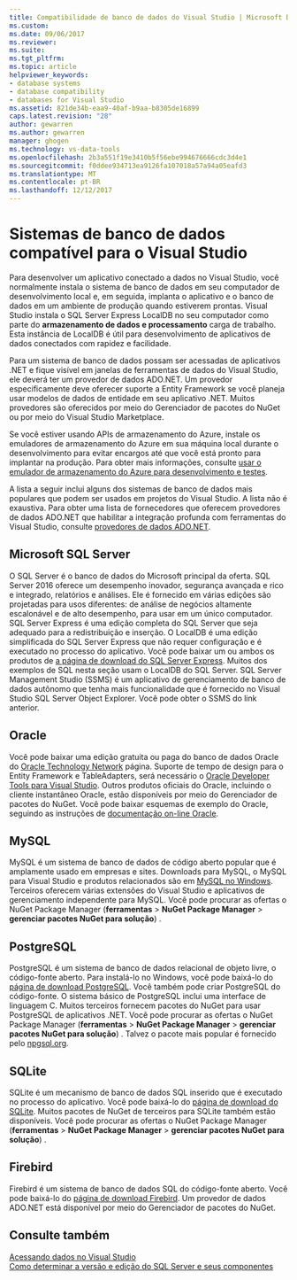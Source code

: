 ```yaml
---
title: Compatibilidade de banco de dados do Visual Studio | Microsoft Docs
ms.custom: 
ms.date: 09/06/2017
ms.reviewer: 
ms.suite: 
ms.tgt_pltfrm: 
ms.topic: article
helpviewer_keywords:
- database systems
- database compatibility
- databases for Visual Studio
ms.assetid: 821de34b-eaa9-40af-b9aa-b8305de16899
caps.latest.revision: "28"
author: gewarren
ms.author: gewarren
manager: ghogen
ms.technology: vs-data-tools
ms.openlocfilehash: 2b3a551f19e3410b5f56ebe994676666cdc3d4e1
ms.sourcegitcommit: f0ddee934713ea9126fa107018a57a94a05eafd3
ms.translationtype: MT
ms.contentlocale: pt-BR
ms.lasthandoff: 12/12/2017
---
```

# <a name="compatible-database-systems-for-visual-studio"></a>Sistemas de banco de dados compatível para o Visual Studio

Para desenvolver um aplicativo conectado a dados no Visual Studio, você normalmente instala o sistema de banco de dados em seu computador de desenvolvimento local e, em seguida, implanta o aplicativo e o banco de dados em um ambiente de produção quando estiverem prontas. Visual Studio instala o SQL Server Express LocalDB no seu computador como parte do **armazenamento de dados e processamento** carga de trabalho. Esta instância de LocalDB é útil para desenvolvimento de aplicativos de dados conectados com rapidez e facilidade.

Para um sistema de banco de dados possam ser acessadas de aplicativos .NET e fique visível em janelas de ferramentas de dados do Visual Studio, ele deverá ter um provedor de dados ADO.NET. Um provedor especificamente deve oferecer suporte a Entity Framework se você planeja usar modelos de dados de entidade em seu aplicativo .NET. Muitos provedores são oferecidos por meio do Gerenciador de pacotes do NuGet ou por meio do Visual Studio Marketplace.

Se você estiver usando APIs de armazenamento do Azure, instale os emuladores de armazenamento do Azure em sua máquina local durante o desenvolvimento para evitar encargos até que você está pronto para implantar na produção. Para obter mais informações, consulte [usar o emulador de armazenamento do Azure para desenvolvimento e testes](https://azure.microsoft.com/en-us/documentation/articles/storage-use-emulator/).

A lista a seguir inclui alguns dos sistemas de banco de dados mais populares que podem ser usados em projetos do Visual Studio. A lista não é exaustiva. Para obter uma lista de fornecedores que oferecem provedores de dados ADO.NET que habilitar a integração profunda com ferramentas do Visual Studio, consulte [provedores de dados ADO.NET](/dotnet/framework/data/adonet/data-providers).

## <a name="microsoft-sql-server"></a>Microsoft SQL Server

O SQL Server é o banco de dados do Microsoft principal da oferta. SQL Server 2016 oferece um desempenho inovador, segurança avançada e rico e integrado, relatórios e análises. Ele é fornecido em várias edições são projetadas para usos diferentes: de análise de negócios altamente escalonável e de alto desempenho, para usar em um único computador. SQL Server Express é uma edição completa do SQL Server que seja adequado para a redistribuição e inserção.  O LocalDB é uma edição simplificada do SQL Server Express que não requer configuração e é executado no processo do aplicativo. Você pode baixar um ou ambos os produtos de [a página de download do SQL Server Express](https://www.microsoft.com/en-us/server-cloud/Products/sql-server-editions/sql-server-express.aspx). Muitos dos exemplos de SQL nesta seção usam o LocalDB do SQL Server. SQL Server Management Studio (SSMS) é um aplicativo de gerenciamento de banco de dados autônomo que tenha mais funcionalidade que é fornecido no Visual Studio SQL Server Object Explorer. Você pode obter o SSMS do link anterior.

## <a name="oracle"></a>Oracle

Você pode baixar uma edição gratuita ou paga do banco de dados Oracle do [Oracle Technology Network](http://www.oracle.com/technetwork/database/enterprise-edition/downloads/index-092322.html) página. Suporte de tempo de design para o Entity Framework e TableAdapters, será necessário o [Oracle Developer Tools para Visual Studio](http://www.oracle.com/technetwork/developer-tools/visual-studio/overview/index.html). Outros produtos oficiais do Oracle, incluindo o cliente instantâneo Oracle, estão disponíveis por meio do Gerenciador de pacotes do NuGet.  Você pode baixar esquemas de exemplo do Oracle, seguindo as instruções de [documentação on-line Oracle](http://docs.oracle.com/cd/E11882_01/server.112/e10831/toc.htm).

## <a name="mysql"></a>MySQL

MySQL é um sistema de banco de dados de código aberto popular que é amplamente usado em empresas e sites. Downloads para MySQL, o MySQL para Visual Studio e produtos relacionados são em [MySQL no Windows](http://www.mysql.com/why-mysql/windows/).  Terceiros oferecem várias extensões do Visual Studio e aplicativos de gerenciamento independente para MySQL. Você pode procurar as ofertas o NuGet Package Manager (**ferramentas** > **NuGet Package Manager** > **gerenciar pacotes NuGet para solução**) .

## <a name="postgresql"></a>PostgreSQL

PostgreSQL é um sistema de banco de dados relacional de objeto livre, o código-fonte aberto. Para instalá-lo no Windows, você pode baixá-lo do [página de download PostgreSQL](http://www.postgresql.org/download/windows/).  Você também pode criar PostgreSQL do código-fonte.  O sistema básico de PostgreSQL inclui uma interface de linguagem C. Muitos terceiros fornecem pacotes do NuGet para usar PostgreSQL de aplicativos .NET.  Você pode procurar as ofertas o NuGet Package Manager (**ferramentas** > **NuGet Package Manager** > **gerenciar pacotes NuGet para solução**) . Talvez o pacote mais popular é fornecido pelo [npgsql.org](http://www.npgsql.org).

## <a name="sqlite"></a>SQLite

SQLite é um mecanismo de banco de dados SQL inserido que é executado no processo do aplicativo. Você pode baixá-lo do [página de download do SQLite](http://www.sqlite.org/download.html). Muitos pacotes de NuGet de terceiros para SQLite também estão disponíveis. Você pode procurar as ofertas o NuGet Package Manager (**ferramentas** > **NuGet Package Manager** > **gerenciar pacotes NuGet para solução**) .

## <a name="firebird"></a>Firebird

Firebird é um sistema de banco de dados SQL do código-fonte aberto. Você pode baixá-lo do [página de download Firebird](http://firebirdsql.org/en/downloads/). Um provedor de dados ADO.NET está disponível por meio do Gerenciador de pacotes do NuGet.

## <a name="see-also"></a>Consulte também

[Acessando dados no Visual Studio](../data-tools/accessing-data-in-visual-studio.md)  
[Como determinar a versão e edição do SQL Server e seus componentes](http://support.microsoft.com/kb/321185)